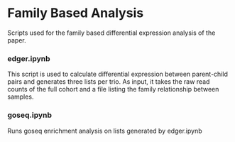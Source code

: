 # Family Based Analysis

Scripts used for the family based differential expression analysis of the paper.

### edger.ipynb

This script is used to calculate differential expression between parent-child pairs and generates three lists per trio. As input, it takes the raw read counts of the full cohort and a file listing the family relationship between samples.

### goseq.ipynb

Runs goseq enrichment analysis on lists generated by edger.ipynb
